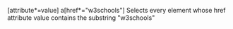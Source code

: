 [attribute*=value]
    a[href*="w3schools"]
    Selects every <a> element whose href attribute value contains the substring "w3schools"
